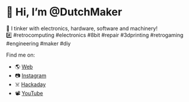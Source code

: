 # 👋 Hi, I’m @DutchMaker
👀 I tinker with electronics, hardware, software and machinery!  
#️⃣ #retrocomputing #electronics #8bit #repair #3dprinting #retrogaming #engineering #maker #diy

Find me on: 
- 🌎 [Web](https://dutchmaker.com)
- 📷 [Instagram](https://www.instagram.com/dutchmakercom/)
- ☠️ [Hackaday](https://hackaday.io/DutchMaker)
- 📽 [YouTube](https://www.youtube.com/channel/UCDYUzJjAI306Au93MD28B-Q)

<!---
DutchMaker/DutchMaker is a ✨ special ✨ repository because its `README.md` (this file) appears on your GitHub profile.
You can click the Preview link to take a look at your changes.
--->
